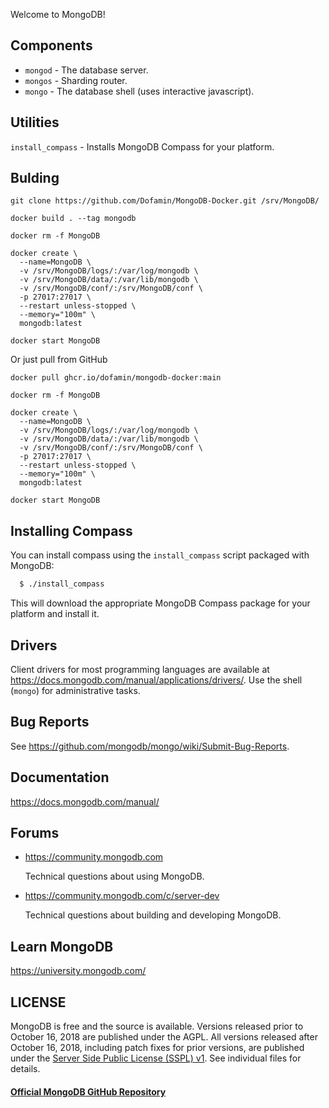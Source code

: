 Welcome to MongoDB!

## Components

  - `mongod` - The database server.
  - `mongos` - Sharding router.
  - `mongo`  - The database shell (uses interactive javascript).

## Utilities

  `install_compass` - Installs MongoDB Compass for your platform.

## Bulding

```shell
git clone https://github.com/Dofamin/MongoDB-Docker.git /srv/MongoDB/

docker build . --tag mongodb

docker rm -f MongoDB

docker create \
  --name=MongoDB \
  -v /srv/MongoDB/logs/:/var/log/mongodb \
  -v /srv/MongoDB/data/:/var/lib/mongodb \
  -v /srv/MongoDB/conf/:/srv/MongoDB/conf \
  -p 27017:27017 \
  --restart unless-stopped \
  --memory="100m" \
  mongodb:latest
  
docker start MongoDB

```

Or just pull from GitHub

```shell
docker pull ghcr.io/dofamin/mongodb-docker:main

docker rm -f MongoDB

docker create \
  --name=MongoDB \
  -v /srv/MongoDB/logs/:/var/log/mongodb \
  -v /srv/MongoDB/data/:/var/lib/mongodb \
  -v /srv/MongoDB/conf/:/srv/MongoDB/conf \
  -p 27017:27017 \
  --restart unless-stopped \
  --memory="100m" \
  mongodb:latest
  
docker start MongoDB

```

## Installing Compass

  You can install compass using the `install_compass` script packaged with MongoDB:

  ```bash
    $ ./install_compass
  ```

  This will download the appropriate MongoDB Compass package for your platform
  and install it.

## Drivers

  Client drivers for most programming languages are available at
  https://docs.mongodb.com/manual/applications/drivers/. Use the shell
  (`mongo`) for administrative tasks.

## Bug Reports

  See https://github.com/mongodb/mongo/wiki/Submit-Bug-Reports.


## Documentation

  https://docs.mongodb.com/manual/

## Forums

  - https://community.mongodb.com

      Technical questions about using MongoDB.

  - https://community.mongodb.com/c/server-dev

      Technical questions about building and developing MongoDB.

## Learn MongoDB

  https://university.mongodb.com/

## LICENSE

  MongoDB is free and the source is available. Versions released prior to
  October 16, 2018 are published under the AGPL. All versions released after
  October 16, 2018, including patch fixes for prior versions, are published
  under the [Server Side Public License (SSPL) v1](LICENSE-Community.txt).
  See individual files for details.


#### [Official MongoDB GitHub Repository](https://github.com/mongodb/mongo)
